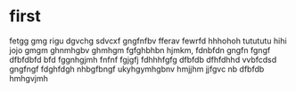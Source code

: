 # first

fetgg
gmg
rigu
dgvchg
sdvcxf
gngfnfbv
fferav
fewrfd
hhhohoh
tutututu
hihi
jojo
gmgm
ghnmhgbv
ghmhgm
fgfghbhbn
hjmkm,
fdnbfdn
gngfn
fgngf
dfbfdbfd
bfd
fggnhgjmh
fnfnf
fgjgfj
fdhhhfgfg
dfbfdb
dfhfdhhd
vvbfcdsd
gngfngf
fdghfdgh
nhbgfbngf
ukyhgymhgbnv
hmjjhm
jjfgvc nb
dfbfdb
hmhgvjmh

